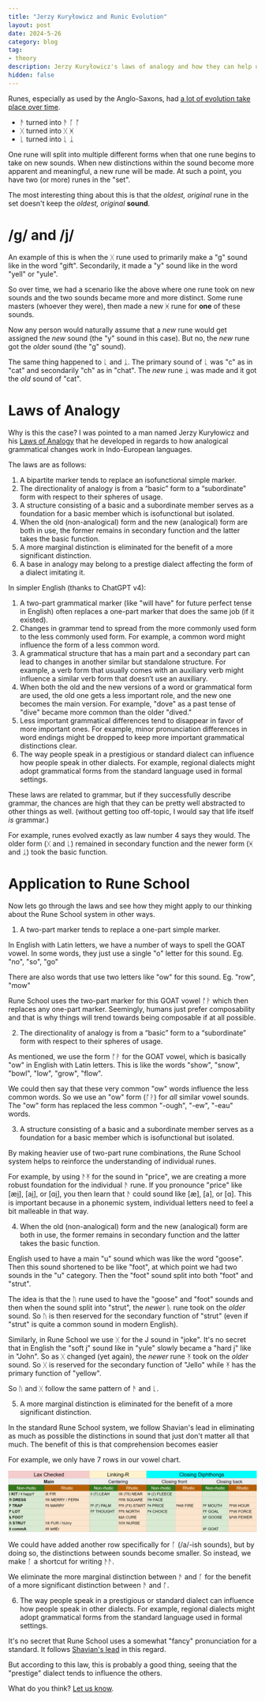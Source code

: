 ```yaml
---
title: "Jerzy Kuryłowicz and Runic Evolution"
layout: post
date: 2024-5-26
category: blog
tag:
- theory
description: Jerzy Kuryłowicz's laws of analogy and how they can help us understand the evolution of runes
hidden: false
---
```


Runes, especially as used by the Anglo-Saxons, had [a lot of evolution take place over time](https://www.youtube.com/watch?v=ll_TGiO--68).

- ᚫ turned into ᚫ ᚪ ᚩ
- ᚷ turned into ᚷ ᚸ
- ᚳ turned into ᚳ ᛣ

One rune will split into multiple different forms when that one rune begins to take on new sounds. When new distinctions within the sound become more apparent and meaningful, a new rune will be made. At such a point, you have two (or more) runes in the "set". 

The most interesting thing about this is that the *oldest, original* rune in the set doesn't keep the *oldest, original* **sound**.

# /g/ and /j/

An example of this is when the ᚷ rune used to primarily make a "g" sound like in the word "gift". Secondarily, it made a "y" sound like in the word "yell" or "yule".

So over time, we had a scenario like the above where one rune took on new sounds and the two sounds became more and more distinct. Some rune masters (whoever they were), then made a new ᚸ rune for **one** of these sounds.

Now any person would naturally assume that a *new* rune would get assigned the *new* sound (the "y" sound in this case). But no, the *new* rune got the *old*er sound (the "g" sound).

The same thing happened to ᚳ and ᛣ. The primary sound of ᚳ was "c" as in "cat" and secondarily "ch" as in "chat". The *new* rune ᛣ was made and it got the *old* sound of "cat".

# Laws of Analogy

Why is this the case? I was pointed to a man named Jerzy Kuryłowicz and his [Laws of Analogy](https://en.wikipedia.org/wiki/Jerzy_Kury%C5%82owicz#Laws_of_analogy) that he developed in regards to how analogical grammatical changes work in Indo-European languages.

The laws are as follows:

1. A bipartite marker tends to replace an isofunctional simple marker.
2. The directionality of analogy is from a “basic” form to a “subordinate” form with respect to their spheres of usage.
3. A structure consisting of a basic and a subordinate member serves as a foundation for a basic member which is isofunctional but isolated.
4. When the old (non-analogical) form and the new (analogical) form are both in use, the former remains in secondary function and the latter takes the basic function.
5. A more marginal distinction is eliminated for the benefit of a more significant distinction.
6. A base in analogy may belong to a prestige dialect affecting the form of a dialect imitating it.

In simpler English (thanks to ChatGPT v4):

1. A two-part grammatical marker (like "will have" for future perfect tense in English) often replaces a one-part marker that does the same job (if it existed).
2. Changes in grammar tend to spread from the more commonly used form to the less commonly used form. For example, a common word might influence the form of a less common word.
3. A grammatical structure that has a main part and a secondary part can lead to changes in another similar but standalone structure. For example, a verb form that usually comes with an auxiliary verb might influence a similar verb form that doesn’t use an auxiliary.
4. When both the old and the new versions of a word or grammatical form are used, the old one gets a less important role, and the new one becomes the main version. For example, "dove" as a past tense of "dive" became more common than the older "dived."
5. Less important grammatical differences tend to disappear in favor of more important ones. For example, minor pronunciation differences in word endings might be dropped to keep more important grammatical distinctions clear.
6. The way people speak in a prestigious or standard dialect can influence how people speak in other dialects. For example, regional dialects might adopt grammatical forms from the standard language used in formal settings.

These laws are related to grammar, but if they successfully describe grammar, the chances are high that they can be pretty well abstracted to other things as well. (without getting too off-topic, I would say that life itself *is* grammar.)

For example, runes evolved exactly as law number 4 says they would. The older form (ᚷ and ᚳ) remained in secondary function and the newer form (ᚸ and ᛣ) took the basic function.

# Application to Rune School

Now lets go through the laws and see how they might apply to our thinking about the Rune School system in other ways.

1. A two-part marker tends to replace a one-part simple marker.

In English with Latin letters, we have a number of ways to spell the GOAT vowel. In some words, they just use a single "o" letter for this sound. Eg. "no", "so", "go"

There are also words that use two letters like "ow" for this sound. Eg. "row", "mow"

Rune School uses the two-part marker for this GOAT vowel ᚩᚹ which then replaces any one-part marker. Seemingly, humans just prefer composability and that is why things will trend towards being composable if at all possible.

2. The directionality of analogy is from a “basic” form to a “subordinate” form with respect to their spheres of usage.

As mentioned, we use the form ᚩᚹ for the GOAT vowel, which is basically "ow" in English with Latin letters. This is like the words "show", "snow", "bowl", "low", "grow", "flow". 

We could then say that these very common "ow" words influence the less common words. So we use an "ow" form (ᚩᚹ) for *all* similar vowel sounds. The "ow" form has replaced the less common "-ough", "-ew", "-eau" words.

3. A structure consisting of a basic and a subordinate member serves as a foundation for a basic member which is isofunctional but isolated.

By making heavier use of two-part rune combinations, the Rune School system helps to reinforce the understanding of individual runes. 

For example, by using ᚫᛡ for the sound in "price", we are creating a more robust foundation for the individual ᚫ rune. If you pronounce "price" like \[æi̯\], \[ai̯\], or \[ɑi̯\], you then learn that ᚫ could sound like \[æ\], \[a\], or \[ɑ\]. This is important because in a phonemic system, individual letters need to feel a bit malleable in that way.

4. When the old (non-analogical) form and the new (analogical) form are both in use, the former remains in secondary function and the latter takes the basic function.

English used to have a main "u" sound which was like the word "goose". Then this sound shortened to be like "foot", at which point we had two sounds in the "u" category. Then the "foot" sound split into both "foot" and "strut".

The idea is that the ᚢ rune used to have the "goose" and "foot" sounds and then when the sound split into "strut", the *newer* ᚣ rune took on the *older* sound. So ᚢ is then reserved for the secondary function of "strut" (even if "strut" is quite a common sound in modern English).

Similarly, in Rune School we use ᚷ for the J sound in "joke". It's no secret that in English the "soft j" sound like in "yule" slowly became a "hard j" like in "John". So as ᚷ changed (yet again), the *newer* rune ᛡ took on the *older* sound. So ᚷ is reserved for the secondary function of "Jello" while ᛡ has the primary function of "yellow".

So ᚢ and ᚷ follow the same pattern of ᚫ and ᚳ.

5. A more marginal distinction is eliminated for the benefit of a more significant distinction.

In the standard Rune School system, we follow Shavian's lead in eliminating as much as possible the distinctions in sound that just don't matter all that much. The benefit of this is that comprehension becomes easier

For example, we only have 7 rows in our vowel chart.

![Rune School Lexical Sets](/assets/images/RuneSchoolLexicalSets.png)

We could have added another row specifically for ᚪ (/a/-ish sounds), but by doing so, the distinctions between sounds become smaller. So instead, we make ᚪ a shortcut for writing ᚫᚫ. 

We eliminate the more marginal distinction between ᚫ and ᚪ for the benefit of a more significant distinction between ᚫ and ᚩ. 

6. The way people speak in a prestigious or standard dialect can influence how people speak in other dialects. For example, regional dialects might adopt grammatical forms from the standard language used in formal settings.

It's no secret that Rune School uses a somewhat "fancy" pronunciation for a standard. It follows [Shavian's lead](https://readlex.pythonanywhere.com/spellingprinciples/) in this regard.

But according to this law, this is probably a good thing, seeing that the "prestige" dialect tends to influence the others. 

What do you think? [Let us know](https://discord.gg/BThW4fxAwN).

